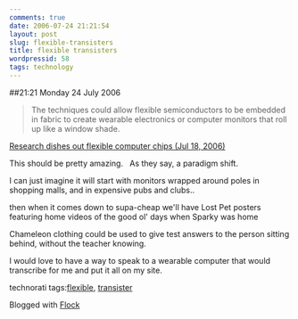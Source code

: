 ```yaml
---
comments: true
date: 2006-07-24 21:21:54
layout: post
slug: flexible-transisters
title: flexible transisters
wordpressid: 58
tags: technology
---
```


##21:21 Monday 24 July 2006

> The techniques could allow flexible semiconductors to be embedded in fabric to create wearable electronics or computer monitors that roll up like a window shade.

[Research dishes out flexible computer chips (Jul 18, 2006)](http://www.news.wisc.edu/12718.html)





  



This should be pretty amazing.   As they say, a paradigm shift.





  







I can just imagine it will start with monitors wrapped around poles in shopping malls, and in expensive pubs and clubs..





then when it comes down to supa-cheap we'll have Lost Pet posters featuring home videos of the good ol' days when Sparky was home





Chameleon clothing could be used to give test answers to the person sitting behind, without the teacher knowing.  







I would love to have a way to speak to a wearable computer that would transcribe for me and put it all on my site.  







technorati tags:[flexible](http://technorati.com/tag/flexible), [transister](http://technorati.com/tag/transister)

Blogged with [Flock](http://www.flock.com)
